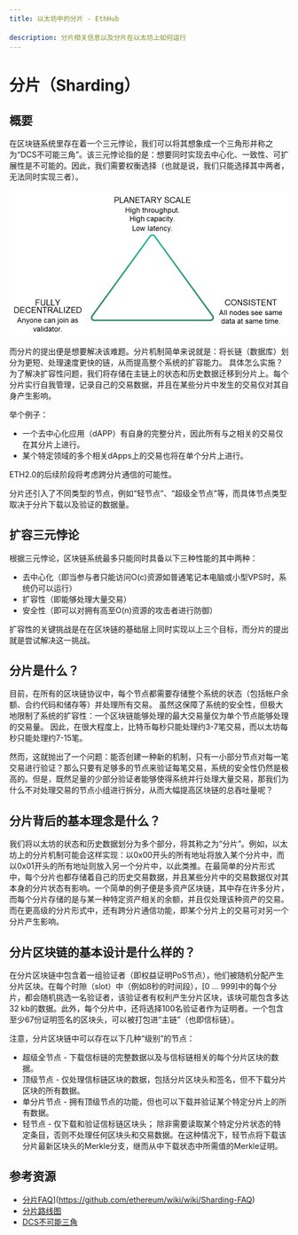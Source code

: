 ```yaml
---
title: 以太坊中的分片 - EthHub

description: 分片相关信息以及分片在以太坊上如何运行
---
```


# 分片（Sharding）

## 概要

在区块链系统里存在着一个三元悖论，我们可以将其想象成一个三角形并称之为“DCS不可能三角”。该三元悖论指的是：想要同时实现去中心化、一致性、可扩展性是不可能的。因此，我们需要权衡选择（也就是说，我们只能选择其中两者，无法同时实现三者）。

![](/assets/images/dcs-triangle.png)

而分片的提出便是想要解决该难题。分片机制简单来说就是：将长链（数据库）划分为更短、处理速度更快的链，从而提高整个系统的扩容能力。
具体怎么实施？为了解决扩容性问题，我们将存储在主链上的状态和历史数据迁移到分片上。每个分片实行自我管理，记录自己的交易数据，并且在某些分片中发生的交易仅对其自身产生影响。

举个例子：
* 一个去中心化应用（dAPP）有自身的完整分片，因此所有与之相关的交易仅在其分片上进行。
* 某个特定领域的多个相关dApps上的交易也将在单个分片上进行。

ETH2.0的后续阶段将考虑跨分片通信的可能性。

分片还引入了不同类型的节点，例如“轻节点”、“超级全节点”等，而具体节点类型取决于分片下载以及验证的数据量。

## 扩容三元悖论

根据三元悖论，区块链系统最多只能同时具备以下三种性能的其中两种：

* 去中心化（即当参与者只能访问O(c)资源如普通笔记本电脑或小型VPS时，系统仍可以运行）
* 扩容性（即能够处理大量交易）
* 安全性（即可以对拥有高至O(n)资源的攻击者进行防御）

扩容性的关键挑战是在在区块链的基础层上同时实现以上三个目标，而分片的提出就是尝试解决这一挑战。

## 分片是什么？

目前，在所有的区块链协议中，每个节点都需要存储整个系统的状态（包括帐户余额、合约代码和储存等）并处理所有交易。 虽然这保障了系统的安全性，但极大地限制了系统的扩容性：一个区块链能够处理的最大交易量仅为单个节点能够处理的交易量。 因此，在很大程度上，比特币每秒只能处理约3-7笔交易，而以太坊每秒只能处理约7-15笔。

然而，这就抛出了一个问题：能否创建一种新的机制，只有一小部分节点对每一笔交易进行验证？那么只要有足够多的节点来验证每笔交易，系统的安全性仍然是极高的。但是，既然足量的少部分验证者能够使得系统并行处理大量交易，那我们为什么不对处理交易的节点小组进行拆分，从而大幅提高区块链的总吞吐量呢？

## 分片背后的基本理念是什么？

我们将以太坊的状态和历史数据划分为多个部分，将其称之为“分片”。例如，以太坊上的分片机制可能会这样实现：以0x00开头的所有地址将放入某个分片中，而以0x01开头的所有地址则放入另一个分片中，以此类推。在最简单的分片形式中，每个分片也都存储着自己的历史交易数据，并且某些分片中的交易数据仅对其本身的分片状态有影响。一个简单的例子便是多资产区块链，其中存在许多分片，而每个分片存储的是与某一种特定资产相关的余额，并且仅处理该种资产的交易。而在更高级的分片形式中，还有跨分片通信功能，即某个分片上的交易可对另一个分片产生影响。

## 分片区块链的基本设计是什么样的？

在分片区块链中包含着一组验证者（即权益证明PoS节点），他们被随机分配产生分片区块。在每个时隙（slot）中（例如8秒的时间段），[0 ... 999]中的每个分片，都会随机挑选一名验证者，该验证者有权利产生分片区块，该块可能包含多达32 kb的数据。此外，每个分片中，还将选择100名验证者作为证明者。一个包含至少67份证明签名的区块头，可以被打包进“主链”（也即信标链）。

注意，分片区块链中可以存在以下几种“级别”的节点：

* 超级全节点 - 下载信标链的完整数据以及与信标链相关的每个分片区块的数据。
* 顶级节点 - 仅处理信标链区块的数据，包括分片区块头和签名，但不下载分片区块的所有数据。
* 单分片节点 - 拥有顶级节点的功能，但也可以下载并验证某个特定分片上的所有数据。
* 轻节点 - 仅下载和验证信标链区块头； 除非需要读取某个特定分片状态的特定条目，否则不处理任何区块头和交易数据。在这种情况下，轻节点将下载该分片最新区块头的Merkle分支，继而从中下载状态中所需值的Merkle证明。

## 参考资源

* [分片FAQ](https://github.com/ethereum/wiki/wiki/Sharding-FAQ)](https://github.com/ethereum/wiki/wiki/Sharding-FAQ)
* [分片路线图](https://github.com/ethereum/wiki/wiki/Sharding-roadmap)
* [DCS不可能三角](https://blog.bigchaindb.com/the-dcs-triangle-5ce0e9e0f1dc)

